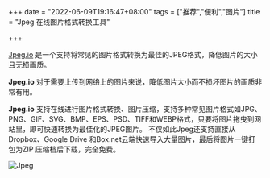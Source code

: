 +++
date = "2022-06-09T19:16:47+08:00"
tags = ["推荐","便利","图片"]
title = "Jpeg 在线图片格式转换工具"

+++

[Jpeg.io](https://www.jpeg.io/) 是一个支持将常见的图片格式转换为最佳的JPEG格式，降低图片的大小且无损画质。<!--more-->
 
 
**Jpeg.io** 对于需要上传到网络上的图片来说，降低图片大小而不损坏图片的画质非常有用。


**Jpeg.io** 支持在线进行图片格式转换、图片压缩，支持多种常见图片格式如JPG、PNG、GIF、SVG、BMP、EPS、PSD、TIFF和WEBP格式，只要将图片拖曳到网站里，即可快速转换为最佳化的JPEG图片。
不仅如此Jpeg还支持直接从Dropbox、Google Drive 和Box.net云端快速导入大量图片，最后将图片一键打包为ZIP 压缩档后下载，完全免费。

![Jpeg](https://image.thum.io/get/width/600/https://www.jpeg.io/)
